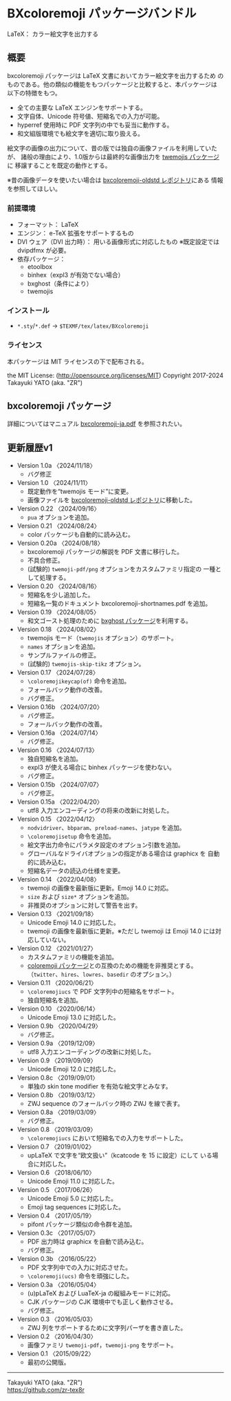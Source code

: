 BXcoloremoji パッケージバンドル
===============================

LaTeX： カラー絵文字を出力する

概要
----

bxcoloremoji パッケージは LaTeX 文書においてカラー絵文字を出力するため
のものである。他の類似の機能をもつパッケージと比較すると、本パッケージは
以下の特徴をもつ。

  * 全ての主要な LaTeX エンジンをサポートする。
  * 文字自体、Unicode 符号値、短縮名での入力が可能。
  * hyperref 使用時に PDF 文字列の中でも妥当に動作する。
  * 和文組版環境でも絵文字を適切に取り扱える。

絵文字の画像の出力について、昔の版では独自の画像ファイルを利用していたが、
諸般の理由により、1.0版からは最終的な画像出力を [twemojis パッケージ]に
移譲することを既定の動作とする。

※昔の画像データを使いたい場合は [bxcoloremoji-oldstd レポジトリ]にある
情報を参照してほしい。


### 前提環境

  * フォーマット： LaTeX
  * エンジン： e-TeX 拡張をサポートするもの
  * DVI ウェア（DVI 出力時）： 用いる画像形式に対応したもの
    ※既定設定では dvipdfmx が必要。
  * 依存パッケージ：
      - etoolbox
      - binhex（expl3 が有効でない場合）
      - bxghost（条件により）
      - twemojis

### インストール

  - `*.sty`/`*.def` → `$TEXMF/tex/latex/BXcoloremoji`

### ライセンス

本パッケージは MIT ライセンスの下で配布される。

the MIT License: (http://opensource.org/licenses/MIT)
Copyright 2017-2024 Takayuki YATO (aka. "ZR")


bxcoloremoji パッケージ
-----------------------

詳細についてはマニュアル [bxcoloremoji-ja.pdf] を参照されたい。

[bxcoloremoji-ja.pdf]: bxcoloremoji-ja.pdf


更新履歴v1
----------

  * Version 1.0a  〈2024/11/18〉
      - バグ修正
  * Version 1.0   〈2024/11/11〉
      - 既定動作を“twemojis モード”に変更。
      - 画像ファイルを [bxcoloremoji-oldstd レポジトリ]に移動した。
  * Version 0.22  〈2024/09/16〉
      - `pua` オプションを追加。
  * Version 0.21  〈2024/08/24〉
      - color パッケージも自動的に読み込む。
  * Version 0.20a 〈2024/08/18〉
      - bxcoloremoji パッケージの解説を PDF 文書に移行した。
      - 不具合修正。
      - (試験的) `twemoji-pdf/png` オプションをカスタムファミリ指定の
        一種として処理する。
  * Version 0.20  〈2024/08/16〉
      - 短縮名を少し追加した。
      - 短縮名一覧のドキュメント bxcoloremoji-shortnames.pdf を追加。
  * Version 0.19  〈2024/08/05〉
      - 和文ゴースト処理のために [bxghost パッケージ]を利用する。
  * Version 0.18  〈2024/08/02〉
      - twemojis モード（`twemojis` オプション）のサポート。
      - `names` オプションを追加。
      - サンプルファイルの修正。
      - (試験的) `twemojis-skip-tikz` オプション。
  * Version 0.17  〈2024/07/28〉
      - `\coloremojikeycap(of)` 命令を追加。
      - フォールバック動作の改善。
      - バグ修正。
  * Version 0.16b 〈2024/07/20〉
      - バグ修正。
      - フォールバック動作の改善。
  * Version 0.16a 〈2024/07/14〉
      - バグ修正。
  * Version 0.16  〈2024/07/13〉
      - 独自短縮名を追加。
      - expl3 が使える場合に binhex パッケージを使わない。
      - バグ修正。
  * Version 0.15b 〈2024/07/07〉
      - バグ修正。
  * Version 0.15a 〈2022/04/20〉
      - utf8 入力エンコーディングの将来の改新に対処した。
  * Version 0.15 〈2022/04/12〉
      - `nodvidriver`、`bbparam`、`preload-names`、`jatype` を追加。
      - `\coloremojisetup` 命令を追加。
      - 絵文字出力命令にパラメタ設定のオプション引数を追加。
      - グローバルなドライバオプションの指定がある場合は graphicx を
        自動的に読み込む。
      - 短縮名データの読込の仕様を変更。
  * Version 0.14 〈2022/04/08〉
      - twemoji の画像を最新版に更新。Emoji 14.0 に対応。
      - `size` および `size*` オプションを追加。
      - 非推奨のオプションに対して警告を出す。
  * Version 0.13 〈2021/09/18〉
      - Unicode Emoji 14.0 に対応した。
      - twemoji の画像を最新版に更新。※ただし twemoji は Emoji 14.0
        には対応していない。
  * Version 0.12 〈2021/01/27〉
      - カスタムファミリの機能を追加。
      - [coloremoji パッケージ]との互換のための機能を非推奨とする。
        （`twitter`、`hires`、`lowres`、`basedir` のオプション。）
  * Version 0.11 〈2020/06/21〉
      - `\coloremojiucs` で PDF 文字列中の短縮名をサポート。
      - 独自短縮名を追加。
  * Version 0.10 〈2020/06/14〉
      - Unicode Emoji 13.0 に対応した。
  * Version 0.9b 〈2020/04/29〉
      - バグ修正。
  * Version 0.9a 〈2019/12/09〉
      - utf8 入力エンコーディングの改新に対処した。
  * Version 0.9  〈2019/09/09〉
      - Unicode Emoji 12.0 に対応した。
  * Version 0.8c 〈2019/09/01〉
      - 単独の skin tone modifier を有効な絵文字とみなす。
  * Version 0.8b 〈2019/03/12〉
      - ZWJ sequence のフォールバック時の ZWJ を線で表す。
  * Version 0.8a 〈2019/03/09〉
      - バグ修正。
  * Version 0.8  〈2019/03/09〉
      - `\coloremojiucs` において短縮名での入力をサポートした。
  * Version 0.7  〈2019/01/02〉
      - upLaTeX で文字を“欧文扱い”（kcatcode を 15 に設定）にして
        いる場合に対応した。
  * Version 0.6  〈2018/06/10〉
      - Unicode Emoji 11.0 に対応した。
  * Version 0.5  〈2017/06/26〉
      - Unicode Emoji 5.0 に対応した。
      - Emoji tag sequences に対応した。
  * Version 0.4  〈2017/05/19〉
      - pifont パッケージ類似の命令群を追加。
  * Version 0.3c 〈2017/05/07〉
      - PDF 出力時は graphicx を自動で読み込む。
      - バグ修正。
  * Version 0.3b 〈2016/05/22〉
      - PDF 文字列中での入力に対応させた。
      - `\coloremoji(ucs)` 命令を頑強にした。
  * Version 0.3a 〈2016/05/04〉
      - (u)pLaTeX および LuaTeX-ja の縦組みモードに対応。
      - CJK パッケージの CJK 環境中でも正しく動作させる。
      - バグ修正。
  * Version 0.3  〈2016/05/03〉
      - ZWJ 列をサポートするために文字列パーザを書き直した。
  * Version 0.2  〈2016/04/30〉
      - 画像ファミリ `twemoji-pdf`，`twemoji-png` をサポート。
  * Version 0.1  〈2015/09/22〉
      - 最初の公開版。

[bxcoloremoji-oldstd レポジトリ]: https://github.com/zr-tex8r/BXcoloremoji-oldstd
[bxghost パッケージ]: https://ctan.org/pkg/bxghost
[coloremoji パッケージ]: https://github.com/doraTeX/coloremoji
[twemojis パッケージ]: https://ctan.org/pkg/twemojis

--------------------
Takayuki YATO (aka. "ZR")  
https://github.com/zr-tex8r
